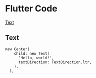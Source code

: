 # Flutter Code

[Text](#Text)

## Text

```
new Center(
    child: new Text(
      'Hello, world!',
      textDirection: TextDirection.ltr,
    ),
  ),
  
```
